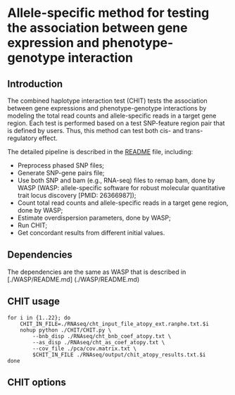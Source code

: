# Allele-specific method for testing the association between gene expression and phenotype-genotype interaction

## Introduction
The combined haplotype interaction test (CHIT) tests the association between gene expressions and phenotype-genotype interactions by modeling the total read counts and allele-specific reads in a target gene region. Each test is performed based on a test SNP-feature region pair that is defined by users. Thus, this method can test both cis- and trans-regulatory effect.

The detailed pipeline is described in the [README](./README) file, including:
* Preprocess phased SNP files;
* Generate SNP-gene pairs file;
* Use both SNP and bam (e.g., RNA-seq) files to remap bam, done by WASP (WASP: allele-specific software for robust molecular quantitative trait locus discovery [PMID: 26366987]);
* Count total read counts and allele-specific reads in a target gene region, done by WASP;
* Estimate overdispersion parameters, done by WASP;
* Run CHIT;
* Get concordant results from different initial values.

## Dependencies
The dependencies are the same as WASP that is described in [./WASP/README.md] (./WASP/README.md)

## CHIT usage
    for i in {1..22}; do
        CHIT_IN_FILE=./RNAseq/cht_input_file_atopy_ext.ranphe.txt.$i
        nohup python ./CHIT/CHIT.py \
            --bnb_disp ./RNAseq/cht_bnb_coef_atopy.txt \
            --as_disp ./RNAseq/cht_as_coef_atopy.txt \
            --cov_file ./pca/cov.matrix.txt \
            $CHIT_IN_FILE ./RNAseq/output/chit_atopy_results.txt.$i
    done

## CHIT options
